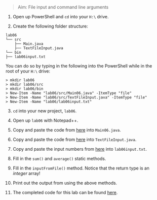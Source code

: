 > Aim: File input and command line arguments

1. Open up PowerShell and `cd` into your `H:\` drive.

2. Create the following folder structure:
```
lab06
└── src
    ├── Main.java
    ├── TextFileInput.java
└── bin
├── lab06input.txt
```
You can do so by typing in the following into the PowerShell while in the root of your `H:\` drive:
```
> mkdir lab06
> mkdir lab06/src
> mkdir lab06/bin
> New-Item -Name "lab06/src/Main06.java" -ItemType "file"
> New-Item -Name "lab06/src/TextFileInput.java" -ItemType "file"
> New-Item -Name "lab06/lab06input.txt"
```
 
3. `cd` into your new project, `lab06`.

4. Open up `lab06` with Notepad++.

5. Copy and paste the code from <a href="/Misc/TODO/Main06.java" target="_blank">here</a> into `Main06.java`.

6. Copy and paste the code from <a href="/Misc/Solutions/TextFileInput.java" target="_blank">here</a> into `TextFileInput.java`.

7. Copy and paste the input numbers from <a href="/Misc/Input/lab06input.txt" target="_blank">here</a> into `lab06input.txt`.

8. Fill in the `sum()` and `average()` static methods.

9. Fill in the `inputFromFile()` method. Notice that the return type is an *integer* array!

10. Print out the output from using the above methods.

11. The completed code for this lab can be found <a href="/Misc/Solutions/Main06.java" target="_blank">here</a>.